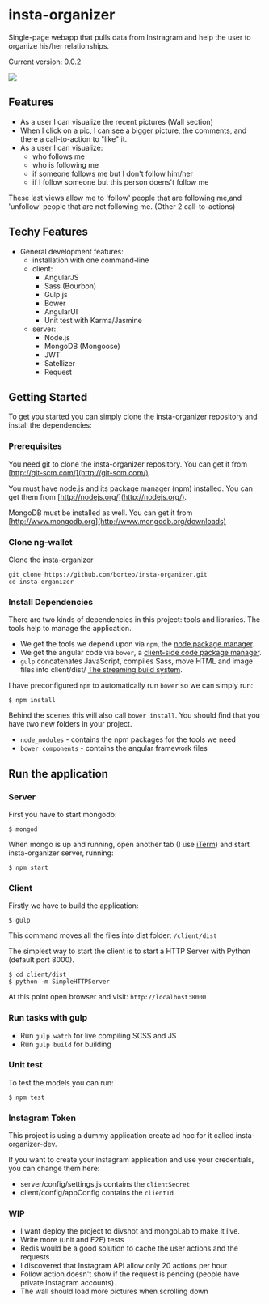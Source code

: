# insta-organizer
Single-page webapp that pulls data from Instragram and help the user to organize his/her relationships.

Current version: 0.0.2

![](https://dl.dropboxusercontent.com/u/1089758/insta-organizer.png)

## Features
- As a user I can visualize the recent pictures (Wall section)
- When I click on a pic, I can see a bigger picture, the comments, and there a call-to-action to "like" it.
- As a user I can visualize:
  - who follows me 
  - who is following me 
  - if someone follows me but I don't follow him/her
  - if I follow someone but this person doens't follow me

These last views allow me to 'follow' people that are following me,and 'unfollow' people that are not following me.
(Other 2 call-to-actions)

## Techy Features

- General development features:
  - installation with one command-line
  - client:
    - AngularJS
    - Sass (Bourbon)
    - Gulp.js 
    - Bower
    - AngularUI
    - Unit test with Karma/Jasmine
  - server:
    - Node.js
    - MongoDB (Mongoose)
    - JWT
    - Satellizer
    - Request

## Getting Started

To get you started you can simply clone the insta-organizer repository and install the dependencies:

### Prerequisites

You need git to clone the insta-organizer repository. You can get it from
[http://git-scm.com/](http://git-scm.com/).

You must have node.js and its package manager (npm) installed. You can get them from [http://nodejs.org/](http://nodejs.org/).

MongoDB must be installed as well. You can get it from [http://www.mongodb.org](http://www.mongodb.org/downloads)

### Clone ng-wallet

Clone the insta-organizer

```
git clone https://github.com/borteo/insta-organizer.git
cd insta-organizer
```

### Install Dependencies

There are two kinds of dependencies in this project: tools and libraries. The tools help to manage the application.

* We get the tools we depend upon via `npm`, the [node package manager](https://www.npmjs.org/).
* We get the angular code via `bower`, a [client-side code package manager](http://bower.io/).
* `gulp` concatenates JavaScript, compiles Sass, move HTML and image files into client/dist/ [The streaming build system](http://gulpjs.com/).


I have preconfigured `npm` to automatically run `bower` so we can simply run:

```
$ npm install
```

Behind the scenes this will also call `bower install`. You should find that you have two new folders in your project.

* `node_modules` - contains the npm packages for the tools we need
* `bower_components` - contains the angular framework files


## Run the application

### Server

First you have to start mongodb: 

```
$ mongod
```

When mongo is up and running, open another tab (I use [iTerm](http://iterm2.com/)) and start insta-organizer server, running:

```
$ npm start
```

### Client

Firstly we have to build the application:

```
$ gulp
```

This command moves all the files into dist folder: `/client/dist`

The simplest way to start the client is to start a HTTP Server with Python (default port 8000). 

```
$ cd client/dist
$ python -m SimpleHTTPServer
```

At this point open browser and visit: `http://localhost:8000`


### Run tasks with gulp
- Run `gulp watch` for live compiling SCSS and JS
- Run `gulp build` for building

### Unit test
To test the models you can run:

```
$ npm test
```


### Instagram Token 
This project is using a dummy application create ad hoc for it called insta-organizer-dev.

If you want to create your instagram application and use your credentials, you can change them here:

- server/config/settings.js contains the `clientSecret`
- client/config/appConfig contains the `clientId`


### WIP
- I want deploy the project to divshot and mongoLab to make it live.
- Write more (unit and E2E) tests
- Redis would be a good solution to cache the user actions and the requests
- I discovered that Instagram API allow only 20 actions per hour
- Follow action doesn't show if the request is pending (people have private Instagram accounts). 
- The wall should load more pictures when scrolling down